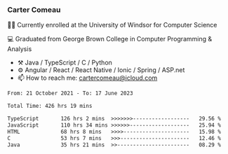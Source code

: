 ### Carter Comeau

🙋‍♂️ Currently enrolled at the University of Windsor for Computer Science

💻 Graduated from George Brown College in Computer Programming & Analysis

- ⚒️ Java / TypeScript / C / Python
- ⚙️ Angular / React / React Native / Ionic / Spring / ASP.net
- 📫 How to reach me: cartercomeau@icloud.com

<!--START_SECTION:waka-->

```txt
From: 21 October 2021 - To: 17 June 2023

Total Time: 426 hrs 19 mins

TypeScript       126 hrs 2 mins  >>>>>>>------------------   29.56 %
JavaScript       110 hrs 34 mins >>>>>>-------------------   25.94 %
HTML             68 hrs 8 mins   >>>>---------------------   15.98 %
C                53 hrs 7 mins   >>>----------------------   12.46 %
Java             35 hrs 21 mins  >>-----------------------   08.29 %
```

<!--END_SECTION:waka-->

